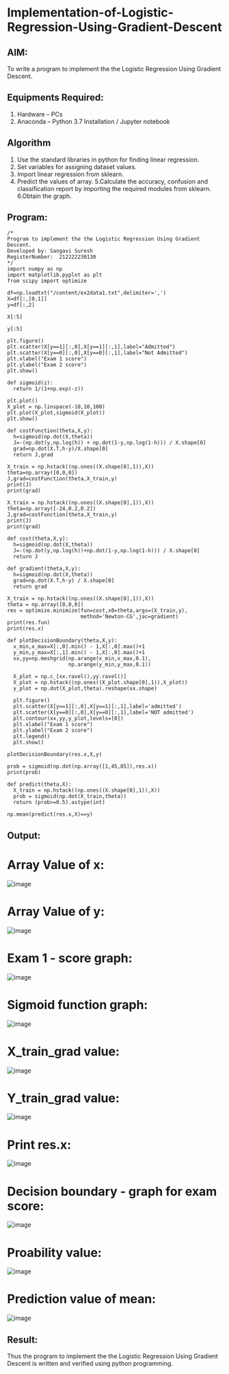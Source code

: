 # Implementation-of-Logistic-Regression-Using-Gradient-Descent

## AIM:
To write a program to implement the the Logistic Regression Using Gradient Descent.

## Equipments Required:
1. Hardware – PCs
2. Anaconda – Python 3.7 Installation / Jupyter notebook

## Algorithm
1. Use the standard libraries in python for finding linear regression.
2. Set variables for assigning dataset values.
3. Import linear regression from sklearn.
4. Predict the values of array.
5.Calculate the accuracy, confusion and classification report by importing the required modules from sklearn.
6.Obtain the graph.

## Program:
```
/*
Program to implement the the Logistic Regression Using Gradient Descent.
Developed by: Sangavi Suresh
RegisterNumber:  212222230130
*/
import numpy as np
import matplotlib.pyplot as plt
from scipy import optimize

df=np.loadtxt("/content/ex2data1.txt",delimiter=',')
X=df[:,[0,1]]
y=df[:,2]

X[:5]

y[:5]

plt.figure()
plt.scatter(X[y==1][:,0],X[y==1][:,1],label="Admitted")
plt.scatter(X[y==0][:,0],X[y==0][:,1],label="Not Admitted")
plt.xlabel("Exam 1 score")
plt.ylabel("Exam 2 score")
plt.show()

def sigmoid(z):
  return 1/(1+np.exp(-z))

plt.plot()
X_plot = np.linspace(-10,10,100)
plt.plot(X_plot,sigmoid(X_plot))
plt.show()

def costFunction(theta,X,y):
  h=sigmoid(np.dot(X,theta))
  J=-(np.dot(y,np.log(h)) + np.dot(1-y,np.log(1-h))) / X.shape[0]
  grad=np.dot(X.T,h-y)/X.shape[0]
  return J,grad

X_train = np.hstack((np.ones((X.shape[0],1)),X))
theta=np.array([0,0,0])
J,grad=costFunction(theta,X_train,y)
print(J)
print(grad)

X_train = np.hstack((np.ones((X.shape[0],1)),X))
theta=np.array([-24,0.2,0.2])
J,grad=costFunction(theta,X_train,y)
print(J)
print(grad)

def cost(theta,X,y):
  h=sigmoid(np.dot(X,theta))
  J=-(np.dot(y,np.log(h))+np.dot(1-y,np.log(1-h))) / X.shape[0]
  return J

def gradient(theta,X,y):
  h=sigmoid(np.dot(X,theta))
  grad=np.dot(X.T,h-y) / X.shape[0]
  return grad

X_train = np.hstack((np.ones((X.shape[0],1)),X))
theta = np.array([0,0,0])
res = optimize.minimize(fun=cost,x0=theta,args=(X_train,y),
                        method='Newton-CG',jac=gradient)
print(res.fun)
print(res.x)

def plotDecisionBoundary(theta,X,y):
  x_min,x_max=X[:,0].min() - 1,X[:,0].max()+1
  y_min,y_max=X[:,1].min() - 1,X[:,0].max()+1
  xx,yy=np.meshgrid(np.arange(x_min,x_max,0.1),
                    np.arange(y_min,y_max,0.1))

  X_plot = np.c_[xx.ravel(),yy.ravel()]
  X_plot = np.hstack((np.ones((X_plot.shape[0],1)),X_plot))
  y_plot = np.dot(X_plot,theta).reshape(xx.shape)

  plt.figure()
  plt.scatter(X[y==1][:,0],X[y==1][:,1],label='admitted')
  plt.scatter(X[y==0][:,0],X[y==0][:,1],label='NOT admitted')
  plt.contour(xx,yy,y_plot,levels=[0])
  plt.xlabel("Exam 1 score")
  plt.ylabel("Exam 2 score")
  plt.legend()
  plt.show()

plotDecisionBoundary(res.x,X,y)

prob = sigmoid(np.dot(np.array([1,45,85]),res.x))
print(prob)

def predict(theta,X):
  X_train = np.hstack((np.ones((X.shape[0],1)),X))
  prob = sigmoid(np.dot(X_train,theta))
  return (prob>=0.5).astype(int)

np.mean(predict(res.x,X)==y)

```

## Output:

# Array Value of x:

![image](https://github.com/Sangavi-suresh/-Implementation-of-Logistic-Regression-Using-Gradient-Descent/assets/118541861/d119286b-e0ba-4c5f-8849-63ea88626594)

# Array Value of y:

![image](https://github.com/Sangavi-suresh/-Implementation-of-Logistic-Regression-Using-Gradient-Descent/assets/118541861/6185e27b-06f3-4057-b4f2-86bf61813f53)

# Exam 1 - score graph:

![image](https://github.com/Sangavi-suresh/-Implementation-of-Logistic-Regression-Using-Gradient-Descent/assets/118541861/d52cabd8-06e7-4818-bfff-be70d666bed4)

# Sigmoid function graph:

![image](https://github.com/Sangavi-suresh/-Implementation-of-Logistic-Regression-Using-Gradient-Descent/assets/118541861/511edda4-94d9-4610-a742-4132f863505a)

# X_train_grad value:

![image](https://github.com/Sangavi-suresh/-Implementation-of-Logistic-Regression-Using-Gradient-Descent/assets/118541861/1fd79dec-8c97-4ff9-9064-aaccc3e9eb91)

# Y_train_grad value:

![image](https://github.com/Sangavi-suresh/-Implementation-of-Logistic-Regression-Using-Gradient-Descent/assets/118541861/215d34c5-e3ce-467b-ae45-c7c79539ff3e)

# Print res.x:

![image](https://github.com/Sangavi-suresh/-Implementation-of-Logistic-Regression-Using-Gradient-Descent/assets/118541861/d16e847b-389d-41a8-ac7a-67c833dd9947)


# Decision boundary - graph for exam score:

![image](https://github.com/Sangavi-suresh/-Implementation-of-Logistic-Regression-Using-Gradient-Descent/assets/118541861/7657c526-980a-4c92-b33d-46ab2642425d)

# Proability value:

![image](https://github.com/Sangavi-suresh/-Implementation-of-Logistic-Regression-Using-Gradient-Descent/assets/118541861/32eb1d16-4cd6-4e13-ace8-d0538be161d5)

# Prediction value of mean:

![image](https://github.com/Sangavi-suresh/-Implementation-of-Logistic-Regression-Using-Gradient-Descent/assets/118541861/f81b488c-9f1a-44c6-9c41-054ee5278a9d)



## Result:
Thus the program to implement the the Logistic Regression Using Gradient Descent is written and verified using python programming.

